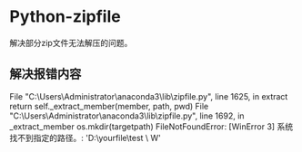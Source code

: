 # Python-zipfile
解决部分zip文件无法解压的问题。

## 解决报错内容
  File "C:\Users\Administrator\anaconda3\lib\zipfile.py", line 1625, in extract
    return self._extract_member(member, path, pwd)
  File "C:\Users\Administrator\anaconda3\lib\zipfile.py", line 1692, in _extract_member
    os.mkdir(targetpath)
FileNotFoundError: [WinError 3] 系统找不到指定的路径。: 'D:\\yourfile\\test \\ W'